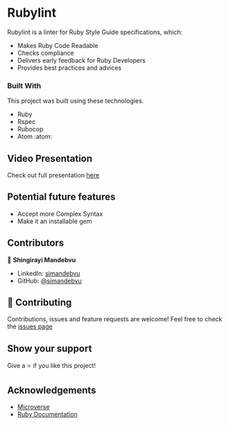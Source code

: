 # Rubylint

Rubylint is a linter for Ruby Style Guide specifications, which:

- Makes Ruby Code Readable
- Checks compliance
- Delivers early feedback for Ruby Developers
- Provides best practices and advices

### Built With
This project was built using these technologies.
* Ruby
* Rspec
* Rubocop
* Atom :atom:

## Video Presentation

Check out full presentation [here](#)

## Potential future features

- Accept more Complex Syntax
- Make it an installable gem

## Contributors

👤 **Shingirayi Mandebvu**

- LinkedIn: [simandebvu](https://www.linkedin.com/in/simandebvu/)
- GitHub: [@simandebvu](https://github.com/simandebvu)


## :handshake: Contributing
Contributions, issues and feature requests are welcome!
Feel free to check the [issues page](https://github.com/simandebvu/rubylint/issues)

## Show your support
Give a :star: if you like this project!


<!-- ACKNOWLEDGEMENTS -->
## Acknowledgements
* [Microverse](https://www.microverse.org/)
* [Ruby Documentation](https://www.ruby-lang.org/en/documentation/)